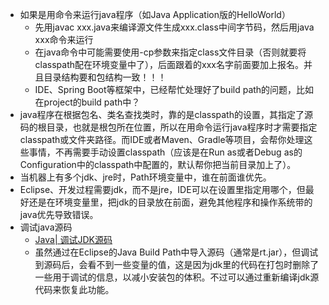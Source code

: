 * 如果是用命令来运行java程序（如Java Application版的HelloWorld）
    * 先用javac xxx.java来编译源文件生成xxx.class中间字节码，然后用java xxx命令来运行
    * 在java命令中可能需要使用-cp参数来指定class文件目录（否则就要将classpath配在环境变量中了），后面跟着的xxx名字前面要加上报名。并且目录结构要和包结构一致！！！
    * IDE、Spring Boot等框架中，已经帮忙处理好了build path的问题，比如在project的build path中？
* java程序在根据包名、类名查找类时，靠的是classpath的设置，其指定了源码的根目录，也就是根包所在位置，所以在用命令运行java程序时才需要指定classpath或文件夹路径。而IDE或者Maven、Gradle等项目，会帮你处理这些事情，不再需要手动设置classpath（应该是在Run as或者Debug as的Configuration中的classpath中配置的，默认帮你把当前目录加上了）。
* 当机器上有多个jdk、jre时，Path环境变量中，谁在前面谁优先。
* Eclipse、开发过程需要jdk，而不是jre，IDE可以在设置里指定用哪个，但最好还是在环境变量里，把jdk的目录放在前面，避免其他程序和操作系统带的java优先导致错误。
* 调试java源码
    * [Java| 调试JDK源码](https://blog.csdn.net/u011479200/article/details/78819323)
    * 虽然通过在Eclipse的Java Build Path中导入源码（通常是rt.jar），但调试到源码后，会看不到一些变量的值，这是因为jdk里的代码在打包时删除了一些用于调试的信息，以减小安装包的体积。不过可以通过重新编译jdk源代码来恢复此功能。